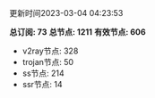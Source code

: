 更新时间2023-03-04 04:23:53

**总订阅: 73**
**总节点: 1211**
**有效节点: 606**
- v2ray节点: 328
- trojan节点: 50
- ss节点: 214
- ssr节点: 14
